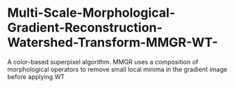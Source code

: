 # Multi-Scale-Morphological-Gradient-Reconstruction-Watershed-Transform-MMGR-WT-
A color-based superpixel algorithm. MMGR uses a composition of morphological operators to remove small local minima in the gradient image before applying WT
